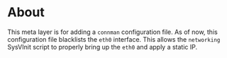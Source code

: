 # About

This meta layer is for adding a `connman` configuration file. As of now, this configuration file blacklists the `eth0`
interface. This allows the `networking` SysVInit script to properly bring up the `eth0` and apply a static IP. 
